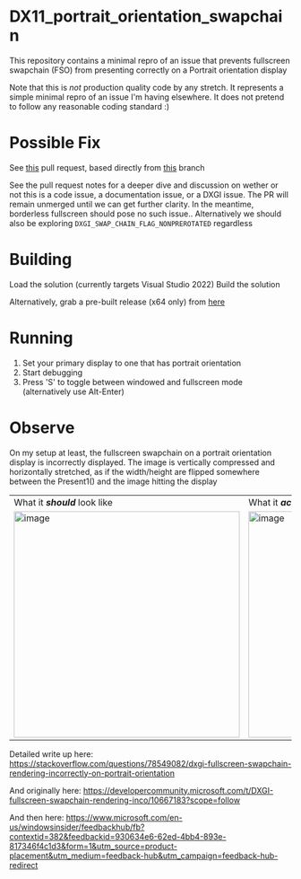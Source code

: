# DX11_portrait_orientation_swapchain
This repository contains a minimal repro of an issue that prevents fullscreen swapchain (FSO) from presenting correctly on a Portrait orientation display

Note that this is *not* production quality code by any stretch.
It represents a simple minimal repro of an issue I'm having elsewhere. It does not pretend to follow any reasonable coding standard :)

# Possible Fix
See <a href="https://github.com/tim-rex/DX11_portrait_orientation_swapchain/pull/1">this</a> pull request, based directly from <a href="https://github.com/tim-rex/DX11_portrait_orientation_swapchain/tree/portrait_fullscreen_scaling_possible_fix">this</a> branch

See the pull request notes for a deeper dive and discussion on wether or not this is a code issue, a documentation issue, or a DXGI issue.
The PR will remain unmerged until we can get further clarity. In the meantime, borderless fullscreen should pose no such issue.. Alternatively we should also be exploring `DXGI_SWAP_CHAIN_FLAG_NONPREROTATED` regardless

# Building
Load the solution (currently targets Visual Studio 2022)
Build the solution

Alternatively, grab a pre-built release (x64 only) from <a href="https://github.com/tim-rex/DX11_portrait_orientation_swapchain/releases">here</a>



# Running
1. Set your primary display to one that has portrait orientation
2. Start debugging
3. Press 'S' to toggle between windowed and fullscreen mode (alternatively use Alt-Enter)

# Observe
On my setup at least, the fullscreen swapchain on a portrait orientation display is incorrectly displayed.
The image is vertically compressed and horizontally stretched, as if the width/height are flipped somewhere between the Present1() and the image hitting the display

<table>
  <tr>
    <td>What it <b><i>should</i></b> look like</td>
    <td>What it <b><i>actually</i></b> looks like (on my setup)</td>
  </tr>
  <tr>
    <td><img width="403" alt="image" src="https://github.com/tim-rex/DX11_portrait_orientation_swapchain/assets/19639392/d511948f-80ed-44b7-81a3-83ebdfa46e4f"></td>
    <td><img width="403" alt="image" src="https://github.com/tim-rex/DX11_portrait_orientation_swapchain/assets/19639392/c98f56e1-1471-42ab-91bd-89a02e4bdfa3"></td>
  </tr>
</table>


Detailed write up here:
https://stackoverflow.com/questions/78549082/dxgi-fullscreen-swapchain-rendering-incorrectly-on-portrait-orientation

And originally here:
https://developercommunity.microsoft.com/t/DXGI-fullscreen-swapchain-rendering-inco/10667183?scope=follow

And then here:
https://www.microsoft.com/en-us/windowsinsider/feedbackhub/fb?contextid=382&feedbackid=930634e6-62ed-4bb4-893e-817346f4c1d3&form=1&utm_source=product-placement&utm_medium=feedback-hub&utm_campaign=feedback-hub-redirect


